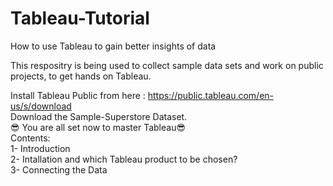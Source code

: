 # Tableau-Tutorial
How to use Tableau to gain better insights of data

This respositry is being used to collect sample data sets and work on public projects, to get hands on Tableau.

Install Tableau Public from here : https://public.tableau.com/en-us/s/download   
Download the Sample-Superstore Dataset.  
:sunglasses: You are all set now to master Tableau:sunglasses:  
Contents:  
 1- Introduction  
 2- Intallation and which Tableau product to be chosen?  
 3- Connecting the Data  
